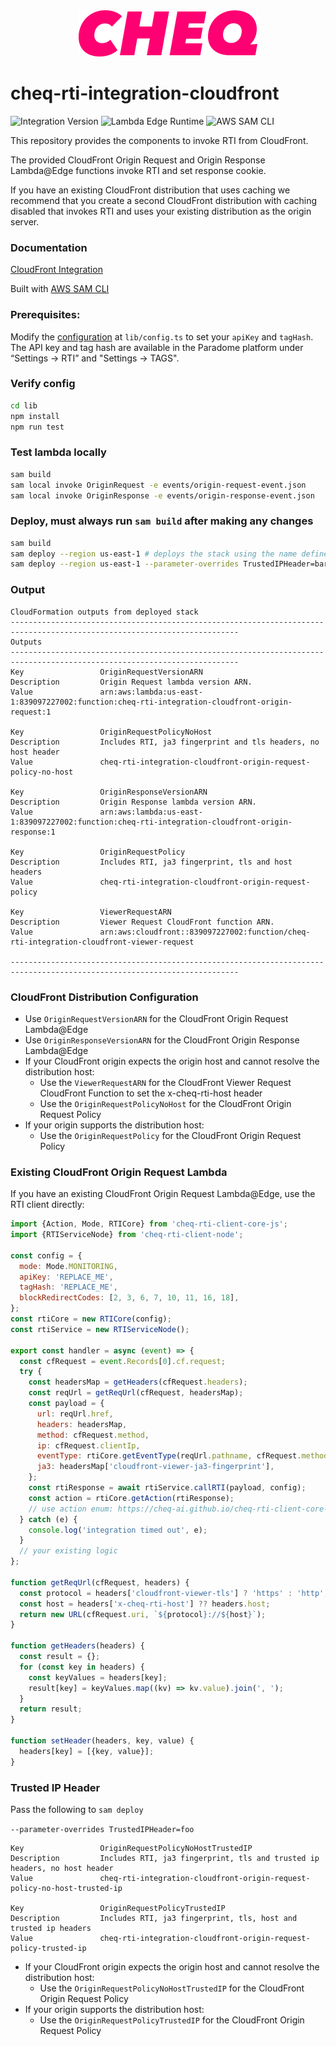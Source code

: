 <div align="center">
  <img src="https://raw.githubusercontent.com/cheq-ai/cheq-rti-integration-cloudfront/master/assets/cheq-logo.svg">
</div>

# cheq-rti-integration-cloudfront

![Integration Version](https://img.shields.io/github/v/release/cheq-ai/cheq-rti-integration-cloudfront?label=Integration%20Version)
![Lambda Edge Runtime](https://img.shields.io/badge/Lambda%40Edge_Runtime-Node.js_18-44cc11)
![AWS SAM CLI](https://img.shields.io/badge/AWS_SAM_CLI-v1.95.0-44cc11)

This repository provides the components to invoke RTI from CloudFront.

The provided CloudFront Origin Request and Origin Response Lambda@Edge functions invoke RTI and set response cookie.

If you have an existing CloudFront distribution that uses caching we recommend that you create a second CloudFront distribution with caching disabled that invokes RTI and uses your existing distribution as the origin server.

### Documentation

[CloudFront Integration](https://cheq-ai.github.io/cheq-rti-integration-cloudfront)

Built
with [AWS SAM CLI](https://docs.aws.amazon.com/serverless-application-model/latest/developerguide/using-sam-cli.html)

### Prerequisites:

Modify the [configuration](https://cheq-ai.github.io/cheq-rti-integration-cloudfront/interfaces/CloudfrontConfig.html)
at `lib/config.ts` to set your `apiKey` and `tagHash`. The API key and tag hash are available in the Paradome platform under “Settings -> RTI” and "Settings -> TAGS".

### Verify config

```bash
cd lib
npm install
npm run test
```

### Test lambda locally

```bash
sam build
sam local invoke OriginRequest -e events/origin-request-event.json
sam local invoke OriginResponse -e events/origin-response-event.json
```

### Deploy, must always run `sam build` after making any changes

```bash
sam build
sam deploy --region us-east-1 # deploys the stack using the name defined in samconfig.toml
sam deploy --region us-east-1 --parameter-overrides TrustedIPHeader=bar # includes origin request policies with trusted ip header
```

### Output

```
CloudFormation outputs from deployed stack
-------------------------------------------------------------------------------------------------------------------------
Outputs
-------------------------------------------------------------------------------------------------------------------------
Key                 OriginRequestVersionARN
Description         Origin Request lambda version ARN.
Value               arn:aws:lambda:us-east-1:839097227002:function:cheq-rti-integration-cloudfront-origin-request:1

Key                 OriginRequestPolicyNoHost
Description         Includes RTI, ja3 fingerprint and tls headers, no host header
Value               cheq-rti-integration-cloudfront-origin-request-policy-no-host

Key                 OriginResponseVersionARN
Description         Origin Response lambda version ARN.
Value               arn:aws:lambda:us-east-1:839097227002:function:cheq-rti-integration-cloudfront-origin-response:1

Key                 OriginRequestPolicy
Description         Includes RTI, ja3 fingerprint, tls and host headers
Value               cheq-rti-integration-cloudfront-origin-request-policy

Key                 ViewerRequestARN
Description         Viewer Request CloudFront function ARN.
Value               arn:aws:cloudfront::839097227002:function/cheq-rti-integration-cloudfront-viewer-request

-------------------------------------------------------------------------------------------------------------------------
```

### CloudFront Distribution Configuration
- Use `OriginRequestVersionARN` for the CloudFront Origin Request Lambda@Edge
- Use `OriginResponseVersionARN` for the CloudFront Origin Response Lambda@Edge
- If your CloudFront origin expects the origin host and cannot resolve the distribution host:
  - Use the `ViewerRequestARN` for the CloudFront Viewer Request CloudFront Function to set the x-cheq-rti-host header
  - Use the `OriginRequestPolicyNoHost` for the CloudFront Origin Request Policy
- If your origin supports the distribution host:
  - Use the `OriginRequestPolicy` for the CloudFront Origin Request Policy

### Existing CloudFront Origin Request Lambda
If you have an existing CloudFront Origin Request Lambda@Edge, use the RTI client directly:
```javascript
import {Action, Mode, RTICore} from 'cheq-rti-client-core-js';
import {RTIServiceNode} from 'cheq-rti-client-node';

const config = {
  mode: Mode.MONITORING,
  apiKey: 'REPLACE_ME',
  tagHash: 'REPLACE_ME',
  blockRedirectCodes: [2, 3, 6, 7, 10, 11, 16, 18],
};
const rtiCore = new RTICore(config);
const rtiService = new RTIServiceNode();

export const handler = async (event) => {
  const cfRequest = event.Records[0].cf.request;
  try {
    const headersMap = getHeaders(cfRequest.headers);
    const reqUrl = getReqUrl(cfRequest, headersMap);
    const payload = {
      url: reqUrl.href,
      headers: headersMap,
      method: cfRequest.method,
      ip: cfRequest.clientIp,
      eventType: rtiCore.getEventType(reqUrl.pathname, cfRequest.method),
      ja3: headersMap['cloudfront-viewer-ja3-fingerprint'],
    };
    const rtiResponse = await rtiService.callRTI(payload, config);
    const action = rtiCore.getAction(rtiResponse);
    // use action enum: https://cheq-ai.github.io/cheq-rti-client-core-js/enums/Action.html
  } catch (e) {
    console.log('integration timed out', e);
  }
  // your existing logic
};

function getReqUrl(cfRequest, headers) {
  const protocol = headers['cloudfront-viewer-tls'] ? 'https' : 'http';
  const host = headers['x-cheq-rti-host'] ?? headers.host;
  return new URL(cfRequest.uri, `${protocol}://${host}`);
}

function getHeaders(headers) {
  const result = {};
  for (const key in headers) {
    const keyValues = headers[key];
    result[key] = keyValues.map((kv) => kv.value).join(', ');
  }
  return result;
}

function setHeader(headers, key, value) {
  headers[key] = [{key, value}];
}
```

### Trusted IP Header
Pass the following to `sam deploy`

`--parameter-overrides TrustedIPHeader=foo`

```
Key                 OriginRequestPolicyNoHostTrustedIP
Description         Includes RTI, ja3 fingerprint, tls and trusted ip headers, no host header
Value               cheq-rti-integration-cloudfront-origin-request-policy-no-host-trusted-ip

Key                 OriginRequestPolicyTrustedIP
Description         Includes RTI, ja3 fingerprint, tls, host and trusted ip headers
Value               cheq-rti-integration-cloudfront-origin-request-policy-trusted-ip
```
- If your CloudFront origin expects the origin host and cannot resolve the distribution host:
  - Use the `OriginRequestPolicyNoHostTrustedIP` for the CloudFront Origin Request Policy
- If your origin supports the distribution host:
  - Use the `OriginRequestPolicyTrustedIP` for the CloudFront Origin Request Policy
